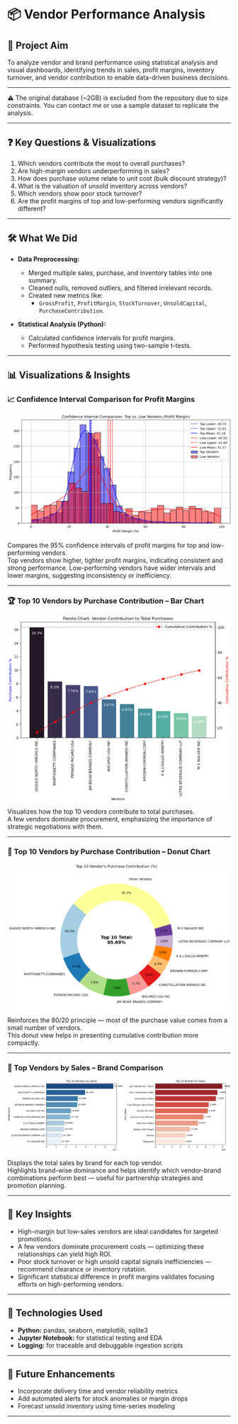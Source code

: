 # 📦 Vendor Performance Analysis

## 🎯 Project Aim  
To analyze vendor and brand performance using statistical analysis and visual dashboards, identifying trends in sales, profit margins, inventory turnover, and vendor contribution to enable data-driven business decisions.

---

⚠️ The original database (~2GB) is excluded from the repository due to size constraints. You can contact me or use a sample dataset to replicate the analysis.

---

## ❓ Key Questions & Visualizations  

1. Which vendors contribute the most to overall purchases?
2. Are high-margin vendors underperforming in sales?
3. How does purchase volume relate to unit cost (bulk discount strategy)?
4. What is the valuation of unsold inventory across vendors?
5. Which vendors show poor stock turnover?
6. Are the profit margins of top and low-performing vendors significantly different?

---

## 🛠️ What We Did  

- **Data Preprocessing:**
  - Merged multiple sales, purchase, and inventory tables into one summary.
  - Cleaned nulls, removed outliers, and filtered irrelevant records.
  - Created new metrics like:  
    - `GrossProfit`, `ProfitMargin`, `StockTurnover`, `UnsoldCapital`, `PurchaseContribution`.

- **Statistical Analysis (Python):**
  - Calculated confidence intervals for profit margins.
  - Performed hypothesis testing using two-sample t-tests.

---

## 📊 Visualizations & Insights  

### 📈 Confidence Interval Comparison for Profit Margins
![Confidence Interval Comparison](Images/ConfidenceIntervalComparison.png)

  Compares the 95% confidence intervals of profit margins for top and low-performing vendors.  
  Top vendors show higher, tighter profit margins, indicating consistent and strong performance. Low-performing vendors have wider intervals and lower margins, suggesting inconsistency or inefficiency.

---

### 🏆 Top 10 Vendors by Purchase Contribution – Bar Chart  
![Purchase Contribution of Top10](Images/PurchaseContributionofTop10.png)

  Visualizes how the top 10 vendors contribute to total purchases.  
  A few vendors dominate procurement, emphasizing the importance of strategic negotiations with them.

---

### 🍩 Top 10 Vendors by Purchase Contribution – Donut Chart  
![Cumulative Purchase Comparison](Images/PurchaseContributionofTop10Donut.png)

  Reinforces the 80/20 principle — most of the purchase value comes from a small number of vendors.  
  This donut view helps in presenting cumulative contribution more compactly.

---

### 🧮 Top Vendors by Sales – Brand Comparison  
![Top Vendors by Sales and Brands](Images/TopVendorsBySalesBrands.png)

  Displays the total sales by brand for each top vendor.  
  Highlights brand-wise dominance and helps identify which vendor-brand combinations perform best — useful for partnership strategies and promotion planning.

---

## 📌 Key Insights  

- High-margin but low-sales vendors are ideal candidates for targeted promotions.
- A few vendors dominate procurement costs — optimizing these relationships can yield high ROI.
- Poor stock turnover or high unsold capital signals inefficiencies — recommend clearance or inventory rotation.
- Significant statistical difference in profit margins validates focusing efforts on high-performing vendors.

---

## 🧰 Technologies Used  

- **Python:** pandas, seaborn, matplotlib, sqlite3  
- **Jupyter Notebook:** for statistical testing and EDA  
- **Logging:** for traceable and debuggable ingestion scripts

---

## 🚀 Future Enhancements  

- Incorporate delivery time and vendor reliability metrics  
- Add automated alerts for stock anomalies or margin drops  
- Forecast unsold inventory using time-series modeling  

---
